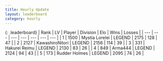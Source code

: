 ```yaml
---
title: Hourly Update
layout: leaderboard
category: hourly
---
```


{: .leaderboard}
| Rank | LV | Player | Division | Elo | Wins | Losses |
| --- | --- | --- | --- | --- | --- | --- |
| <span data-change="0">1</span> | 1500 | <span title="ID: 315148">Mystia Lorelei</span> | LEGEND | <span data-change="0">2175</span> | <span data-change="0">128</span> | <span data-change="0">47</span> |
| <span data-change="0">2</span> | 2127 | <span title="ID: 164871">KawashiroNitori</span> | LEGEND | <span data-change="-5">2156</span> | <span data-change="4">114</span> | <span data-change="2">39</span> |
| <span data-change="0">3</span> | 331 | <span title="ID: 106555">Hakurei Reimu</span> | LEGEND | <span data-change="0">2130</span> | <span data-change="0">83</span> | <span data-change="0">26</span> |
| <span data-change="0">4</span> | 849 | <span title="ID: 1034">Arma444</span> | LEGEND | <span data-change="0">2124</span> | <span data-change="0">94</span> | <span data-change="0">43</span> |
| <span data-change="0">5</span> | 173 | <span title="ID: 219412">Rudder Holmes</span> | LEGEND | <span data-change="0">2095</span> | <span data-change="0">74</span> | <span data-change="0">26</span> |
